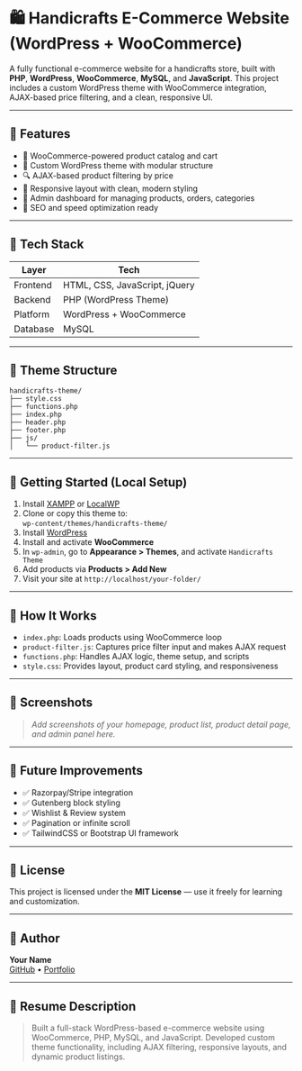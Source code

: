 
# 🛍️ Handicrafts E-Commerce Website (WordPress + WooCommerce)

A fully functional e-commerce website for a handicrafts store, built with **PHP**, **WordPress**, **WooCommerce**, **MySQL**, and **JavaScript**. This project includes a custom WordPress theme with WooCommerce integration, AJAX-based price filtering, and a clean, responsive UI.

---

## 🌟 Features

- 🛒 WooCommerce-powered product catalog and cart
- 🧩 Custom WordPress theme with modular structure
- 🔍 AJAX-based product filtering by price
- 🎨 Responsive layout with clean, modern styling
- 🧠 Admin dashboard for managing products, orders, categories
- 💬 SEO and speed optimization ready

---

## 🧱 Tech Stack

| Layer     | Tech                        |
|-----------|-----------------------------|
| Frontend  | HTML, CSS, JavaScript, jQuery |
| Backend   | PHP (WordPress Theme)       |
| Platform  | WordPress + WooCommerce     |
| Database  | MySQL                       |

---

## 📂 Theme Structure

```
handicrafts-theme/
├── style.css
├── functions.php
├── index.php
├── header.php
├── footer.php
├── js/
│   └── product-filter.js
```

---

## 🚀 Getting Started (Local Setup)

1. Install [XAMPP](https://www.apachefriends.org) or [LocalWP](https://localwp.com)
2. Clone or copy this theme to:  
   `wp-content/themes/handicrafts-theme/`
3. Install [WordPress](https://wordpress.org/download)
4. Install and activate **WooCommerce**
5. In `wp-admin`, go to **Appearance > Themes**, and activate `Handicrafts Theme`
6. Add products via **Products > Add New**
7. Visit your site at `http://localhost/your-folder/`

---

## 🔧 How It Works

- `index.php`: Loads products using WooCommerce loop
- `product-filter.js`: Captures price filter input and makes AJAX request
- `functions.php`: Handles AJAX logic, theme setup, and scripts
- `style.css`: Provides layout, product card styling, and responsiveness

---

## 📸 Screenshots

> _Add screenshots of your homepage, product list, product detail page, and admin panel here._

---

## 🧪 Future Improvements

- ✅ Razorpay/Stripe integration
- ✅ Gutenberg block styling
- ✅ Wishlist & Review system
- ✅ Pagination or infinite scroll
- ✅ TailwindCSS or Bootstrap UI framework

---

## 📜 License

This project is licensed under the **MIT License** — use it freely for learning and customization.

---

## 🙌 Author

**Your Name**  
[GitHub](https://github.com/yourusername) • [Portfolio](https://yourportfolio.com)

---

## 📌 Resume Description

> Built a full-stack WordPress-based e-commerce website using WooCommerce, PHP, MySQL, and JavaScript. Developed custom theme functionality, including AJAX filtering, responsive layouts, and dynamic product listings.
